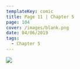 ```yaml
---
templateKey: comic
title: Page 11 | Chapter 5
page: 104
cover: /images/blank.png
date: 04/06/2019
tags:
  - Chapter 5
---
```

![](/images/0104-c5-p11.png)

